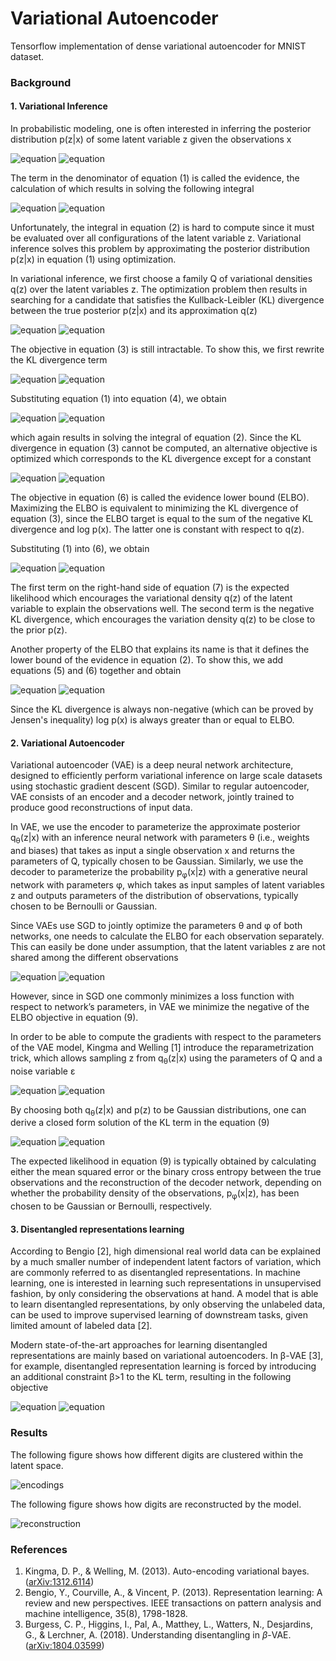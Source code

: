 # Variational Autoencoder

Tensorflow implementation of dense variational autoencoder for MNIST dataset.

### Background

#### 1. Variational Inference

In probabilistic modeling, one is often interested in inferring the posterior 
distribution p(z|x) of some latent variable z given the observations x

![equation](equations/dark_mode/1.svg#gh-dark-mode-only)
![equation](equations/light_mode/1.svg#gh-light-mode-only)

The term in the denominator of equation (1) is called the evidence, the 
calculation of which results in solving the following integral

![equation](equations/dark_mode/2.svg#gh-dark-mode-only)
![equation](equations/light_mode/2.svg#gh-light-mode-only)

Unfortunately, the integral in equation (2) is hard to compute since 
it must be evaluated over all configurations of the latent variable z. 
Variational inference solves this problem by approximating the posterior 
distribution p(z|x) in equation (1) using optimization. 

In variational inference, we first choose a family Q of variational 
densities q(z) over the latent variables z. The optimization problem 
then results in searching for a candidate that satisfies the 
Kullback-Leibler (KL) divergence between the true posterior p(z|x) 
and its approximation q(z)

![equation](equations/dark_mode/3.png#gh-dark-mode-only)
![equation](equations/light_mode/3.svg#gh-light-mode-only)

The objective in equation (3) is still intractable. To show this, 
we first rewrite the KL divergence term

![equation](equations/dark_mode/4.png#gh-dark-mode-only)
![equation](equations/light_mode/4.svg#gh-light-mode-only)

Substituting equation (1) into equation (4), we obtain

![equation](equations/dark_mode/5.png#gh-dark-mode-only)
![equation](equations/light_mode/5.svg#gh-light-mode-only)

which again results in solving the integral of equation (2). 
Since the KL divergence in equation (3) cannot be computed, an 
alternative objective is optimized which corresponds to the 
KL divergence except for a constant

![equation](equations/dark_mode/6.png#gh-dark-mode-only)
![equation](equations/light_mode/6.svg#gh-light-mode-only)

The objective in equation (6) is called the evidence lower bound (ELBO). 
Maximizing the ELBO is equivalent to minimizing the KL divergence of 
equation (3), since the ELBO target is equal to the sum of the 
negative KL divergence and log p(x). The latter one is constant with 
respect to q(z).

Substituting (1) into (6), we obtain

![equation](equations/dark_mode/7.png#gh-dark-mode-only)
![equation](equations/light_mode/7.svg#gh-light-mode-only)

The first term on the right-hand side of equation (7) is the expected 
likelihood which encourages the variational density q(z) of the latent 
variable to explain the observations well. The second term is the 
negative KL divergence, which encourages the variation density q(z) 
to be close to the prior p(z).

Another property of the ELBO that explains its name is that it defines 
the lower bound of the evidence in equation (2). To show this, we add 
equations (5) and (6) together and obtain

![equation](equations/dark_mode/8.png#gh-dark-mode-only)
![equation](equations/light_mode/8.svg#gh-light-mode-only)

Since the KL divergence is always non-negative (which can be proved by 
Jensen's inequality) log p(x) is always greater than or equal to ELBO.

#### 2. Variational Autoencoder

Variational autoencoder (VAE) is a deep neural network architecture, designed to 
efficiently perform variational inference on large scale datasets using 
stochastic gradient descent (SGD). Similar to regular autoencoder, VAE consists 
of an encoder and a decoder network, jointly trained to produce good 
reconstructions of input data.

In VAE, we use the encoder to parameterize the approximate posterior 
q<sub>&theta;</sub>(z|x) with an inference neural network with 
parameters &theta; (i.e., weights and biases) that takes as input 
a single observation x and returns the parameters of Q, typically chosen 
to be Gaussian. Similarly, we use the decoder to parameterize the 
probability p<sub>&phi;</sub>(x|z) with a generative neural network 
with parameters &phi;, which takes as input samples of latent variables 
z and outputs parameters of the distribution of observations, typically 
chosen to be Bernoulli or Gaussian.

Since VAEs use SGD to jointly optimize the parameters &theta; and &phi;
of both networks, one needs to calculate the ELBO for each observation separately. 
This can easily be done under assumption, that the latent variables z are not 
shared among the different observations

![equation](equations/dark_mode/9.png#gh-dark-mode-only)
![equation](equations/light_mode/9.svg#gh-light-mode-only)

However, since in SGD one commonly minimizes a loss  function with respect 
to network’s parameters, in VAE we minimize the negative of the ELBO objective 
in equation (9).

In order to be able to compute the gradients with respect to the parameters of the 
VAE model, Kingma and Welling [1] introduce the reparametrization trick, which 
allows sampling z from q<sub>&theta;</sub>(z|x) using the parameters of Q and 
a noise variable &epsilon;

![equation](equations/dark_mode/10.png#gh-dark-mode-only)
![equation](equations/light_mode/10.svg#gh-light-mode-only)

By choosing both q<sub>&theta;</sub>(z|x) and p(z) to be Gaussian 
distributions, one can derive a closed form solution of the KL term in the 
equation (9)

![equation](equations/dark_mode/11.png#gh-dark-mode-only)
![equation](equations/light_mode/11.svg#gh-light-mode-only)

The expected likelihood in equation (9) is typically obtained by calculating 
either the mean squared error or the binary cross entropy between the true 
observations and the reconstruction of the decoder network, depending on 
whether the probability density of the observations, p<sub>&phi;</sub>(x|z), has 
been chosen to be Gaussian or Bernoulli, respectively.

#### 3. Disentangled representations learning

According to Bengio [2], high dimensional real world data can be explained by 
a much smaller number of independent latent factors of variation, which are 
commonly referred to as disentangled representations. In machine learning, 
one is interested in learning such representations in unsupervised fashion, 
by only considering the observations at hand. A model that is able to learn 
disentangled representations, by only observing the unlabeled data, can be 
used to improve supervised learning of downstream tasks, given limited amount 
of labeled data [2].

Modern state-of-the-art approaches for learning disentangled representations 
are mainly based on variational autoencoders. In &beta;-VAE [3], for example, 
disentangled representation learning is forced by introducing an additional 
constraint &beta;>1 to the KL term, resulting in the following objective

![equation](equations/dark_mode/12.png#gh-dark-mode-only)
![equation](equations/light_mode/12.svg#gh-light-mode-only)

### Results

The following figure shows how different digits are clustered within the latent space.

![encodings](results/encodings.png)

The following figure shows how digits are reconstructed by the model.

![reconstruction](results/reconstruction.png)

### References

1. Kingma, D. P., & Welling, M. (2013). Auto-encoding variational bayes. 
([arXiv:1312.6114](https://arxiv.org/pdf/1312.6114.pdf))
2. Bengio, Y., Courville, A., & Vincent, P. (2013). Representation learning: 
A review and new perspectives. IEEE transactions on pattern analysis and 
machine intelligence, 35(8), 1798-1828.
3. Burgess, C. P., Higgins, I., Pal, A., Matthey, L., Watters, N., 
Desjardins, G., & Lerchner, A. (2018). Understanding disentangling 
in $\beta$-VAE. ([arXiv:1804.03599](https://arxiv.org/pdf/1804.03599.pdf))